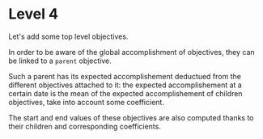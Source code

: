 
# Level 4

Let's add some top level objectives.

In order to be aware of the global accomplishment of objectives, they can be linked to a `parent` objective.

Such a parent has its expected accomplishement deductued from the different objectives attached to it: the expected accomplishement at a certain date is the mean of the expected accomplishement of children objectives, take into account some coefficient.

The start and end values of these objectives are also computed thanks to their children and corresponding coefficients.
